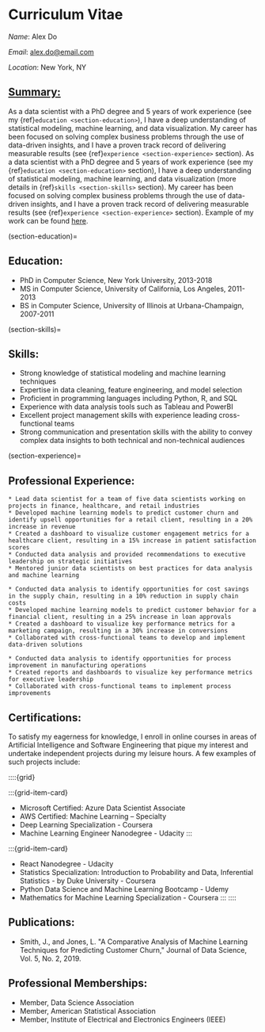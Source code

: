 # Curriculum Vitae

*Name*: Alex Do

*Email*: alex.do@email.com

*Location*: New York, NY

## <u>Summary:</u>

As a data scientist with a PhD degree and 5 years of work experience (see my {ref}`education <section-education>`), I have a deep understanding of statistical modeling, machine learning, and data visualization. My career has been focused on solving complex business problems through the use of data-driven insights, and I have a proven track record of delivering measurable results (see {ref}`experience <section-experience>` section). As a data scientist with a PhD degree and 5 years of work experience (see my {ref}`education <section-education>` section), I have a deep understanding of statistical modeling, machine learning, and data visualization (more details in {ref}`skills <section-skills>` section). My career has been focused on solving complex business problems through the use of data-driven insights, and I have a proven track record of delivering measurable results (see {ref}`experience <section-experience>` section).  Example of my work can be found [here](analysis_example.ipynb).

(section-education)=
## Education:
* PhD in Computer Science, New York University, 2013-2018
* MS in Computer Science, University of California, Los Angeles, 2011-2013
* BS in Computer Science, University of Illinois at Urbana-Champaign, 2007-2011

(section-skills)=
## Skills:
* Strong knowledge of statistical modeling and machine learning techniques
* Expertise in data cleaning, feature engineering, and model selection
* Proficient in programming languages including Python, R, and SQL
* Experience with data analysis tools such as Tableau and PowerBI
* Excellent project management skills with experience leading cross-functional teams
* Strong communication and presentation skills with the ability to convey complex data insights to both technical and non-technical audiences

(section-experience)=
## Professional Experience:
```{dropdown} **Data Scientist, ABC Corporation, New York, NY, 2018-present**
* Lead data scientist for a team of five data scientists working on projects in finance, healthcare, and retail industries
* Developed machine learning models to predict customer churn and identify upsell opportunities for a retail client, resulting in a 20% increase in revenue
* Created a dashboard to visualize customer engagement metrics for a healthcare client, resulting in a 15% increase in patient satisfaction scores
* Conducted data analysis and provided recommendations to executive leadership on strategic initiatives
* Mentored junior data scientists on best practices for data analysis and machine learning
```

```{dropdown} **Data Scientist, XYZ Corporation, Los Angeles, CA, 2016-2018**
* Conducted data analysis to identify opportunities for cost savings in the supply chain, resulting in a 10% reduction in supply chain costs
* Developed machine learning models to predict customer behavior for a financial client, resulting in a 25% increase in loan approvals
* Created a dashboard to visualize key performance metrics for a marketing campaign, resulting in a 30% increase in conversions
* Collaborated with cross-functional teams to develop and implement data-driven solutions
```

```{dropdown} **Data Analyst, DEF Corporation, Urbana-Champaign, IL, 2011-2016**
* Conducted data analysis to identify opportunities for process improvement in manufacturing operations
* Created reports and dashboards to visualize key performance metrics for executive leadership
* Collaborated with cross-functional teams to implement process improvements
```

## Certifications:
To satisfy my eagerness for knowledge, I enroll in online courses in areas of Artificial Intelligence and Software Engineering that pique my interest and undertake independent projects during my leisure hours. A few examples of such projects include:

::::{grid}

:::{grid-item-card}
* Microsoft Certified: Azure Data Scientist Associate
* AWS Certified: Machine Learning – Specialty
* Deep Learning Specialization - Coursera
* Machine Learning Engineer Nanodegree - Udacity
:::

:::{grid-item-card}
* React Nanodegree - Udacity
* Statistics Specialization: Introduction to Probability and Data, Inferential Statistics - by Duke University - Coursera
* Python Data Science and Machine Learning Bootcamp - Udemy
* Mathematics for Machine Learning Specialization - Coursera
:::
::::

## Publications:
* Smith, J., and Jones, L. "A Comparative Analysis of Machine Learning Techniques for Predicting Customer Churn," Journal of Data Science, Vol. 5, No. 2, 2019.

## Professional Memberships:
* Member, Data Science Association
* Member, American Statistical Association
* Member, Institute of Electrical and Electronics Engineers (IEEE)
